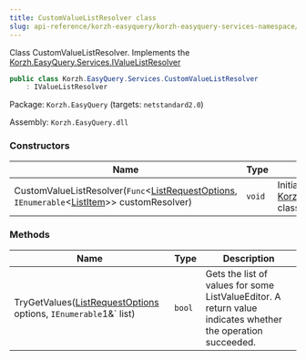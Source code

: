 ```yaml
---
title: CustomValueListResolver class
slug: api-reference/korzh-easyquery/korzh-easyquery-services-namespace/customvaluelistresolver-class
---
```

Class CustomValueListResolver.  Implements the [Korzh.EasyQuery.Services.IValueListResolver](/api-reference/korzh-easyquery/korzh-easyquery-services-namespace/ivaluelistresolver-interface)
```csharp
public class Korzh.EasyQuery.Services.CustomValueListResolver
    : IValueListResolver

```
Package: `Korzh.EasyQuery` (targets: `netstandard2.0`)

Assembly: `Korzh.EasyQuery.dll`

### Constructors

| Name | Type | Description | 
| --- | --- | --- | 
| CustomValueListResolver(`Func`&lt;[ListRequestOptions](/api-reference/korzh-easyquery/korzh-easyquery-services-namespace/listrequestoptions-class), `IEnumerable`&lt;[ListItem](/api-reference/korzh-easyquery/korzh-easyquery-services-namespace/listitem-class)&gt;&gt; customResolver) | `void` | Initializes a new instance of the [Korzh.EasyQuery.Services.CustomValueListResolver](/api-reference/korzh-easyquery/korzh-easyquery-services-namespace/customvaluelistresolver-class) class. | 


### Methods

| Name | Type | Description | 
| --- | --- | --- | 
| TryGetValues([ListRequestOptions](/api-reference/korzh-easyquery/korzh-easyquery-services-namespace/listrequestoptions-class) options, `IEnumerable`1&` list) | `bool` | Gets the list of values for some ListValueEditor.  A return value indicates whether the operation succeeded. |